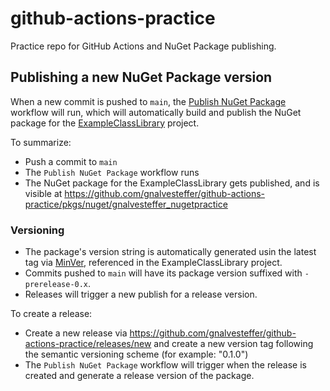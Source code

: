 # github-actions-practice
Practice repo for GitHub Actions and NuGet Package publishing.

## Publishing a new NuGet Package version
When a new commit is pushed to `main`, the [Publish NuGet Package](https://github.com/gnalvesteffer/github-actions-practice/blob/main/.github/workflows/publish-nuget-package.yaml) workflow will run, which will automatically build and publish the NuGet package for the [ExampleClassLibrary](https://github.com/gnalvesteffer/github-actions-practice/tree/main/src/GithubActionsPractice/ExampleClassLibrary) project.

To summarize:
- Push a commit to `main`
- The `Publish NuGet Package` workflow runs
- The NuGet package for the ExampleClassLibrary gets published, and is visible at https://github.com/gnalvesteffer/github-actions-practice/pkgs/nuget/gnalvesteffer_nugetpractice

### Versioning
- The package's version string is automatically generated usin the latest tag via [MinVer](https://github.com/adamralph/minver), referenced in the ExampleClassLibrary project.
- Commits pushed to `main` will have its package version suffixed with `-prerelease-0.x`.
- Releases will trigger a new publish for a release version.

To create a release:
- Create a new release via https://github.com/gnalvesteffer/github-actions-practice/releases/new and create a new version tag following the semantic versioning scheme (for example: "0.1.0")
- The `Publish NuGet Package` workflow will trigger when the release is created and generate a release version of the package.
